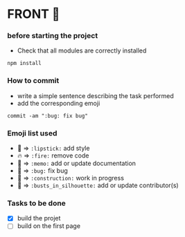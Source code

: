 # FRONT 🛫 
### before starting the project
- Check that all modules are correctly installed 
```
npm install
```
### How to commit
- write a simple sentence describing the task performed
- add the corresponding emoji
```
commit -am ":bug: fix bug"
```
### Emoji list used
- 💄 => `` :lipstick: `` add style
- 🔥 => `` :fire: `` remove code
- 📝 => `` :memo: `` add or update documentation
- 🐛 => `` :bug: `` fix bug
- 🚧 => `` :construction: `` work in progress
- 👤 => `` :busts_in_silhouette: `` add or update contributor(s)

### Tasks to be done
- [x] build the projet
- [ ] build on the first page